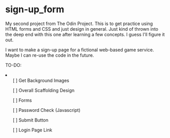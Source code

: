 # sign-up_form

My second project from The Odin Project. This is to get practice using HTML forms and CSS and just design in general. Just kind of thrown into the deep end with this one after learning a few concepts. I guess I'll figure it out.

I want to make a sign-up page for a fictional web-based game service. Maybe I can re-use the code in the future.

TO-DO:

<li>
    <ul>[ ] Get Background Images</ul>
    <ul>[ ] Overall Scaffolding Design</ul>
    <ul>[ ] Forms</ul>
    <ul>[ ] Password Check (Javascript)</ul>
    <ul>[ ] Submit Button</ul>
    <ul>[ ] Login Page Link</ul>
</li>